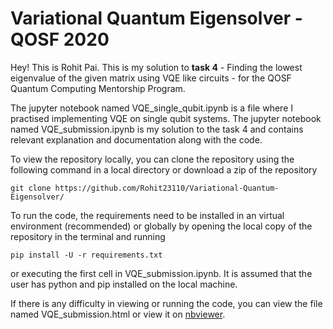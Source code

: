 # Variational Quantum Eigensolver - QOSF 2020
Hey! This is Rohit Pai. This is my solution to **task 4** - Finding the lowest eigenvalue of the given matrix using VQE like circuits - for the QOSF Quantum Computing Mentorship Program.

The jupyter notebook named VQE_single_qubit.ipynb is a file where I practised implementing VQE on single qubit systems.
The jupyter notebook named VQE_submission.ipynb is my solution to the task 4 and contains relevant explanation and documentation along with the code. 

To view the repository locally, you can clone the repository using the following command in a local directory or download a zip of the repository

    git clone https://github.com/Rohit23110/Variational-Quantum-Eigensolver/

To run the code, the requirements need to be installed in an virtual environment (recommended) or globally by opening the local copy of the repository in the terminal and running
    
    pip install -U -r requirements.txt 
    
or executing the first cell in VQE_submission.ipynb. It is assumed that the user has python and pip installed on the local machine.

If there is any difficulty in viewing or running the code, you can view the file named VQE_submission.html or view it on [nbviewer](https://nbviewer.jupyter.org/github/Rohit23110/Variational-Quantum-Eigensolver/blob/master/VQE_submission.ipynb). 
